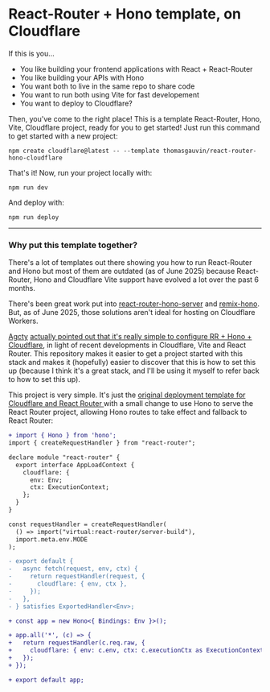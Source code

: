 # React-Router + Hono template, on Cloudflare

If this is you...

- You like building your frontend applications with React + React-Router
- You like building your APIs with Hono
- You want both to live in the same repo to share code
- You want to run both using Vite for fast developement
- You want to deploy to Cloudflare?

Then, you've come to the right place! This is a template React-Router, Hono, Vite, Cloudflare project, ready for you to get started! Just run this command to get started with a new project:

```
npm create cloudflare@latest -- --template thomasgauvin/react-router-hono-cloudflare
```

That's it! Now, run your project locally with:

```
npm run dev
```

And deploy with:

```
npm run deploy
```

---

### Why put this template together?

There's a lot of templates out there showing you how to run React-Router and Hono but most of them are outdated (as of June 2025) because React-Router, Hono and Cloudflare Vite support have evolved a lot over the past 6 months.

There's been great work put into [react-router-hono-server](https://github.com/rphlmr/react-router-hono-server) and [remix-hono](https://github.com/sergiodxa/remix-hono). But, as of June 2025, those solutions aren't ideal for hosting on Cloudflare Workers.

[Agcty](https://github.com/agcty) [actually pointed out that it's really simple to configure RR + Hono + Cloudflare](https://github.com/rphlmr/react-router-hono-server/issues/115#issuecomment-2787089066), in light of recent developments in Cloudflare, Vite and React Router. This repository makes it easier to get a project started with this stack and makes it (hopefully) easier to discover that this is how to set this up (because I think it's a great stack, and I'll be using it myself to refer back to how to set this up).
 
This project is very simple. It's just the [original deployment template for Cloudflare and React Router ](https://github.com/remix-run/react-router-templates/tree/main/cloudflare) with a small change to use Hono to serve the React Router project, allowing Hono routes to take effect and fallback to React Router:

```diff
+ import { Hono } from 'hono';
import { createRequestHandler } from "react-router";

declare module "react-router" {
  export interface AppLoadContext {
    cloudflare: {
      env: Env;
      ctx: ExecutionContext;
    };
  }
}

const requestHandler = createRequestHandler(
  () => import("virtual:react-router/server-build"),
  import.meta.env.MODE
);

- export default {
-   async fetch(request, env, ctx) {
-     return requestHandler(request, {
-       cloudflare: { env, ctx },
-     });
-   },
- } satisfies ExportedHandler<Env>;

+ const app = new Hono<{ Bindings: Env }>();

+ app.all('*', (c) => {
+   return requestHandler(c.req.raw, {
+     cloudflare: { env: c.env, ctx: c.executionCtx as ExecutionContext },
+   });
+ });

+ export default app;
```
